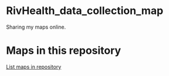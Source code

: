
# RivHealth_data_collection_map

 Sharing my maps online.

# Maps in this repository
[List maps in repository](https://maps.csr.ufmg.br/calculator/?lang=eng&map=&queryid=152&listRepository=Repository&storeurl=https://github.com/Omotola-Olasope/RivHealth_data_collection_map/)